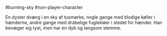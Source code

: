 #burning-sky #non-player-character

En dyster dværg i en sky af tusmørke, nogle gange med blodige køller i hænderne, andre gange med drabelige fuglekløer i stedet for hænder. Han bevæger sig tyst, men har en dyb og langsom stemme.
